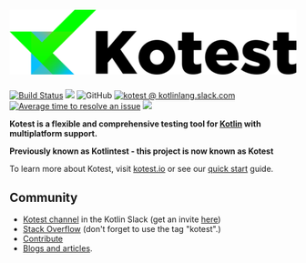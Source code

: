 ![Kotest](doc/logo7-with-text.png)
==========

[![Build Status](https://github.com/kotest/kotest/workflows/build/badge.svg)](https://github.com/kotest/kotest/actions)
[<img src="https://img.shields.io/maven-central/v/io.kotest/kotest-framework-api-jvm.svg?label=latest%20release"/>](http://search.maven.org/#search|ga|1|kotest)
![GitHub](https://img.shields.io/github/license/kotest/kotest)
[![kotest @ kotlinlang.slack.com](https://img.shields.io/static/v1?label=kotlinlang&message=kotest&color=blue&logo=slack)](https://kotlinlang.slack.com/archives/CT0G9SD7Z)
[![Average time to resolve an issue](http://isitmaintained.com/badge/resolution/kotest/kotest.svg)](http://isitmaintained.com/project/kotest/kotest "Average time to resolve an issue")
[<img src="https://img.shields.io/nexus/s/https/oss.sonatype.org/io.kotest/kotest-framework-api.svg?label=latest%20snapshot"/>](https://oss.sonatype.org/content/repositories/snapshots/io/kotest/)

__Kotest is a flexible and comprehensive testing tool for [Kotlin](https://kotlinlang.org/) with multiplatform support.__

**Previously known as Kotlintest - this project is now known as Kotest**

To learn more about Kotest, visit [kotest.io](https://kotest.io) or see our [quick start](https://kotest.io/quick_start/) guide.

Community
---------
* [Kotest channel](https://kotlinlang.slack.com/messages/kotest) in the Kotlin Slack (get an invite [here](http://slack.kotlinlang.org/))
* [Stack Overflow](http://stackoverflow.com/questions/tagged/kotest) (don't forget to use the tag "kotest".)
* [Contribute](https://github.com/kotest/kotest/wiki/contribute)
* [Blogs and articles](https://kotest.io/blogs/).
